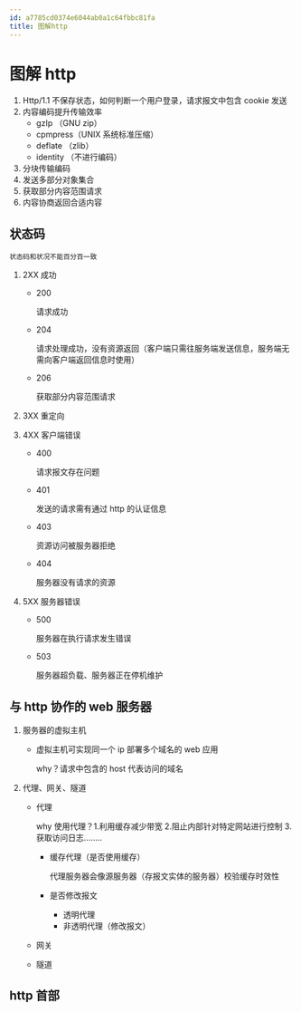 ```yaml
---
id: a7785cd0374e6044ab0a1c64fbbc81fa
title: 图解http
---
```


# 图解 http

1. Http/1.1 不保存状态，如何判断一个用户登录，请求报文中包含 cookie 发送
2. 内容编码提升传输效率
   - gzIp （GNU zip）
   - cpmpress（UNIX 系统标准压缩）
   - deflate （zlib）
   - identity （不进行编码）
3. 分块传输编码
4. 发送多部分对象集合
5. 获取部分内容范围请求
6. 内容协商返回合适内容

## 状态码

`状态码和状况不能百分百一致`

1. 2XX 成功

   - 200

     请求成功

   - 204

     请求处理成功，没有资源返回（客户端只需往服务端发送信息，服务端无需向客户端返回信息时使用）

   - 206

     获取部分内容范围请求

2. 3XX 重定向

3. 4XX 客户端错误

   - 400

     请求报文存在问题

   - 401

     发送的请求需有通过 http 的认证信息

   - 403

     资源访问被服务器拒绝

   - 404

     服务器没有请求的资源

4. 5XX 服务器错误

   - 500

     服务器在执行请求发生错误

   - 503

     服务器超负载、服务器正在停机维护

## 与 http 协作的 web 服务器

1. 服务器的虚拟主机

   - 虚拟主机可实现同一个 ip 部署多个域名的 web 应用

     why？请求中包含的 host 代表访问的域名

2. 代理、网关、隧道

   - 代理

     why 使用代理？1.利用缓存减少带宽 2.阻止内部针对特定网站进行控制 3.获取访问日志……..

     - 缓存代理（是否使用缓存）

       代理服务器会像源服务器（存报文实体的服务器）校验缓存时效性

     - 是否修改报文

       - 透明代理
       - 非透明代理（修改报文）

   - 网关

   - 隧道

## http 首部
